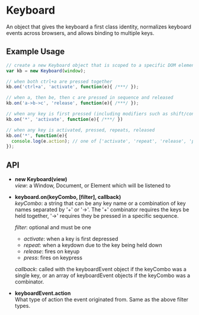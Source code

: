 # Keyboard
An object that gives the keyboard a first class identity, normalizes keyboard events across browsers, and allows binding to multiple keys.

## Example Usage

```javascript
// create a new Keyboard object that is scoped to a specific DOM element or the window
var kb = new Keyboard(window);

// when both ctrl+a are pressed together
kb.on('ctrl+a', 'activate', function(e){ /***/ });

// when a, then be, then c are pressed in sequence and released
kb.on('a->b->c', 'release', function(e){ /***/ });

// when any key is first pressed (including modifiers such as shift/control/etc.)
kb.on('*', 'activate', function(e){ /***/ })

// when any key is activated, pressed, repeats, released
kb.on('*', function(e){
  console.log(e.action); // one of ['activate', 'repeat', 'release', 'press']
});
```

## API

* __new Keyboard(view)__  
    *view*: a Window, Document, or Element which will be listened to

* __keyboard.on(keyCombo, [filter], callback)__  
    *keyCombo*: a string that can be any key name or a combination of key names separated by '+' or '->'. The '+' combinator requires the keys be held together, '->' requires they be pressed in a specific sequence.  

    *filter*: optional and must be one
    *   *activate*: when a key is first depressed
    *   *repeat*: when a keydown due to the key being held down
    *   *release*: fires on keyup
    *   *press*: fires on keypress

    *callback*: called with the keyboardEvent object if the keyCombo was a single key, or an array of keyboardEvent objects if the keyCombo was a combinator.

* __keyboardEvent.action__  
    What type of action the event originated from. Same as the above filter types.

